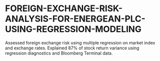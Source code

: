 # FOREIGN-EXCHANGE-RISK-ANALYSIS-FOR-ENERGEAN-PLC-USING-REGRESSION-MODELING
Assessed foreign exchange risk using multiple regression  on market index and exchange rates. Explained 87% of stock return variance using regression diagnostics and Bloomberg  Terminal data. 
